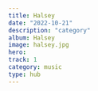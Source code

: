 ```yaml
---
title: Halsey
date: "2022-10-21"
description: "category"
album: Halsey
image: halsey.jpg
hero:
track: 1
category: music
type: hub
---
```

